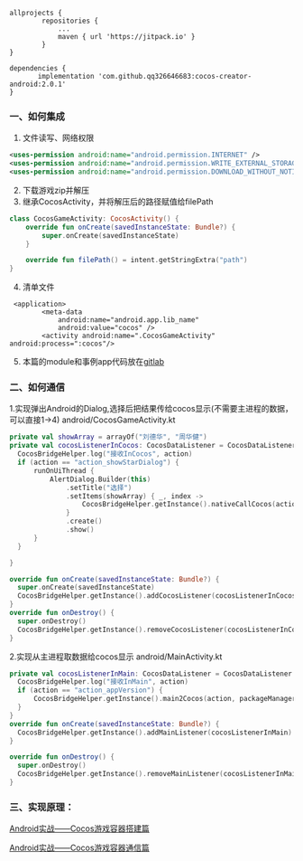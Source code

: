 ```
allprojects {
        repositories {
            ...
            maven { url 'https://jitpack.io' }
        }
}
```
```
dependencies {
       implementation 'com.github.qq326646683:cocos-creator-android:2.0.1'
}
```

### 一、如何集成
1. 文件读写、网络权限
```xml
<uses-permission android:name="android.permission.INTERNET" />
<uses-permission android:name="android.permission.WRITE_EXTERNAL_STORAGE" />
<uses-permission android:name="android.permission.DOWNLOAD_WITHOUT_NOTIFICATION" />
```
2. 下载游戏zip并解压
3. 继承CocosActivity，并将解压后的路径赋值给filePath
```kotlin
class CocosGameActivity: CocosActivity() {
    override fun onCreate(savedInstanceState: Bundle?) {
        super.onCreate(savedInstanceState)
    }

    override fun filePath() = intent.getStringExtra("path")
}
```
4. 清单文件
```
 <application>
        <meta-data
            android:name="android.app.lib_name"
            android:value="cocos" />
        <activity android:name=".CocosGameActivity" android:process=":cocos"/>
```

5. 本篇的module和事例app代码放在[gitlab](https://github.com/qq326646683/cocos-creator-android)

### 二、如何通信
1.实现弹出Android的Dialog,选择后把结果传给cocos显示(不需要主进程的数据，可以直接1->4)
android/CocosGameActivity.kt
```kotlin
private val showArray = arrayOf("刘德华", "周华健")
private val cocosListenerInCocos: CocosDataListener = CocosDataListener { action, argument, callbackId ->
  CocosBridgeHelper.log("接收InCocos", action)
  if (action == "action_showStarDialog") {
      runOnUiThread {
          AlertDialog.Builder(this)
              .setTitle("选择")
              .setItems(showArray) { _, index ->
                  CocosBridgeHelper.getInstance().nativeCallCocos(action, showArray[index], callbackId)
              }
              .create()
              .show()
      }
  }

}

override fun onCreate(savedInstanceState: Bundle?) {
  super.onCreate(savedInstanceState)
  CocosBridgeHelper.getInstance().addCocosListener(cocosListenerInCocos)
}
override fun onDestroy() {
  super.onDestroy()
  CocosBridgeHelper.getInstance().removeCocosListener(cocosListenerInCocos)
}
```

2.实现从主进程取数据给cocos显示
android/MainActivity.kt
```kotlin
private val cocosListenerInMain: CocosDataListener = CocosDataListener { action, argument, callbackId ->
  CocosBridgeHelper.log("接收InMain", action)
  if (action == "action_appVersion") {
      CocosBridgeHelper.getInstance().main2Cocos(action, packageManager.getPackageInfo(packageName, 0).versionName, callbackId)
  }
}
override fun onCreate(savedInstanceState: Bundle?) {
  CocosBridgeHelper.getInstance().addMainListener(cocosListenerInMain)
}

override fun onDestroy() {
  super.onDestroy()
  CocosBridgeHelper.getInstance().removeMainListener(cocosListenerInMain)
}
```

### 三、实现原理：
[Android实战——Cocos游戏容器搭建篇](https://github.com/qq326646683/tech-article/blob/master/android/Android实战——Cocos游戏容器搭建篇.md)

[Android实战——Cocos游戏容器通信篇](https://github.com/qq326646683/tech-article/blob/master/android/Android实战——Cocos游戏容器通信篇.md)
